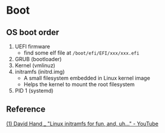 # Boot

## OS boot order
1. UEFI firmware
    - find some elf file at `/boot/efi/EFI/xxx/xxx.efi`
2. GRUB (bootloader)
3. Kernel (vmlinuz)
4. initramfs (initrd.img)
    - A small filesystem embedded in Linux kernel image
    - Helps the kernel to mount the root filesystem
5. PID 1 (systemd)

## Reference
[(1) David Hand _ "Linux initramfs for fun, and, uh..." - YouTube](https://www.youtube.com/watch?v=KQjRnuwb7is)
